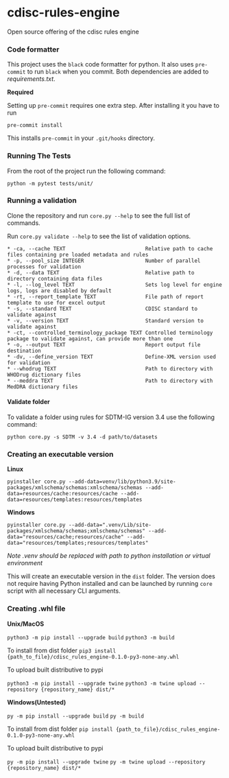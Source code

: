 # cdisc-rules-engine
Open source offering of the cdisc rules engine

### Code formatter
This project uses the `black` code formatter for python.
It also uses `pre-commit` to run `black` when you commit.
Both dependencies are added to *requirements.txt*.

**Required**

Setting up `pre-commit` requires one extra step. After installing it you have to run

`pre-commit install`

This installs `pre-commit` in your `.git/hooks` directory.

### Running The Tests
From the root of the project run the following command:

`python -m pytest tests/unit/`
### Running a validation

Clone the repository and run `core.py --help` to see the full list of commands.

Run `core.py validate --help` to see the list of validation options.

```
* -ca, --cache TEXT                          Relative path to cache files containing pre loaded metadata and rules
* -p, --pool_size INTEGER                    Number of parallel processes for validation
* -d, --data TEXT                            Relative path to directory containing data files
* -l, --log_level TEXT                       Sets log level for engine logs, logs are disabled by default
* -rt, --report_template TEXT                File path of report template to use for excel output
* -s, --standard TEXT                        CDISC standard to validate against
* -v, --version TEXT                         Standard version to validate against
* -ct, --controlled_terminology_package TEXT Controlled terminology package to validate against, can provide more than one
* -o, --output TEXT                          Report output file destination
* -dv, --define_version TEXT                 Define-XML version used for validation
* --whodrug TEXT                             Path to directory with WHODrug dictionary files
* --meddra TEXT                              Path to directory with MedDRA dictionary files
```

#### Validate folder
To validate a folder using rules for SDTM-IG version 3.4 use the following command:

`python core.py -s SDTM -v 3.4 -d path/to/datasets`

### Creating an executable version

**Linux**

`pyinstaller core.py --add-data=venv/lib/python3.9/site-packages/xmlschema/schemas:xmlschema/schemas --add-data=resources/cache:resources/cache --add-data=resources/templates:resources/templates`

**Windows**

`pyinstaller core.py --add-data=".venv/Lib/site-packages/xmlschema/schemas;xmlschema/schemas" --add-data="resources/cache;resources/cache" --add-data="resources/templates;resources/templates"`

_Note .venv should be replaced with path to python installation or virtual environment_

This will create an executable version in the `dist` folder. The version does not require having Python installed and
can be launched by running `core` script with all necessary CLI arguments.

### Creating .whl file

**Unix/MacOS**

`python3 -m pip install --upgrade build`
`python3 -m build`

To install from dist folder
`pip3 install {path_to_file}/cdisc_rules_engine-0.1.0-py3-none-any.whl`

To upload built distributive to pypi

`python3 -m pip install --upgrade twine`
`python3 -m twine upload --repository {repository_name} dist/*`

**Windows(Untested)**

`py -m pip install --upgrade build`
`py -m build`

To install from dist folder
`pip install {path_to_file}/cdisc_rules_engine-0.1.0-py3-none-any.whl`

To upload built distributive to pypi

`py -m pip install --upgrade twine`
`py -m twine upload --repository {repository_name} dist/*`
